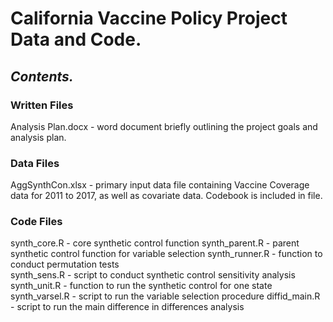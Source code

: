 # __California Vaccine Policy Project Data and Code.__

## _Contents._ 

### Written Files
Analysis Plan.docx - word document briefly outlining the project goals and analysis plan.

### Data Files
AggSynthCon.xlsx - primary input data file containing Vaccine Coverage data for 2011 to 2017, as well as covariate data. Codebook is included in file. 

### Code Files
synth_core.R - core synthetic control function
synth_parent.R - parent synthetic control function for variable selection
synth_runner.R - function to conduct permutation tests         
synth_sens.R - script to conduct synthetic control sensitivity analysis    
synth_unit.R - function to run the synthetic control for one state     
synth_varsel.R - script to run the variable selection procedure
diffid_main.R - script to run the main difference in differences analysis




